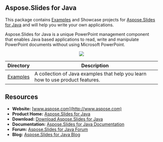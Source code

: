 ## Aspose.Slides for Java

This package contains [Examples](https://github.com/asposeslides/Aspose_Slides_Java/tree/master/Examples) and Showcase projects for [Aspose.Slides for Java](https://www.aspose.com/products/slides/java) and will help you write your own applications.

Aspose.Slides for Java is a unique PowerPoint management component that enables Java based applications to read, write and manipulate PowerPoint documents without using Microsoft PowerPoint.
<p align="center">

  <a title="Download complete Aspose.Slides for Java source code" href="https://github.com/asposeslides/Aspose_Slides_Java/archive/master.zip">
	<img src="https://raw.github.com/AsposeExamples/java-examples-dashboard/master/images/downloadZip-Button-Large.png" />
  </a>
</p>

Directory | Description
--------- | -----------
[Examples](https://github.com/asposeslides/Aspose_Slides_Java/tree/master/Examples)  | A collection of Java examples that help you learn how to use product features.

## Resources

+ **Website:** [www.aspose.com](http://www.aspose.com)
+ **Product Home:** [Aspose.Slides for Java](https://www.aspose.com/products/slides/java)
+ **Download:** [Download Aspose.Slides for Java](https://downloads.aspose.com/slides/java)
+ **Documentation:** [Aspose.Slides for Java Documentation](https://docs.aspose.com/display/slidesjava/Home)
+ **Forum:** [Aspose.Slides for Java Forum](https://forum.aspose.com/c/slides)
+ **Blog:** [Aspose.Slides for Java Blog](https://blog.aspose.com/category/aspose-products/aspose-slides-product-family/)
